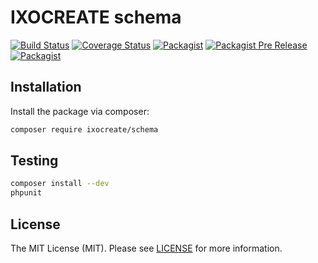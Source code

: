 # IXOCREATE schema

[![Build Status](https://travis-ci.com/ixocreate/schema.svg?branch=master)](https://travis-ci.com/ixocreate/schema)
[![Coverage Status](https://coveralls.io/repos/github/ixocreate/schema/badge.svg?branch=develop)](https://coveralls.io/github/ixocreate/schema?branch=develop)
[![Packagist](https://img.shields.io/packagist/v/ixocreate/schema.svg)](https://packagist.org/packages/ixocreate/schema)
[![Packagist Pre Release](https://img.shields.io/packagist/vpre/ixocreate/schema.svg)](https://packagist.org/packages/ixocreate/schema)
[![Packagist](https://img.shields.io/packagist/l/ixocreate/schema.svg)](https://packagist.org/packages/ixocreate/schema)

## Installation

Install the package via composer:

```sh
composer require ixocreate/schema
```

## Testing

```sh
composer install --dev
phpunit
```

## License

The MIT License (MIT). Please see [LICENSE](LICENSE) for more information.
